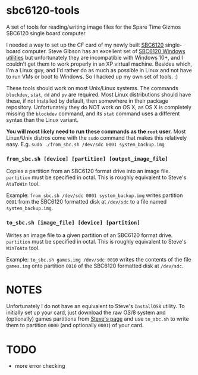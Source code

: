 # sbc6120-tools
A set of tools for reading/writing image files for the Spare Time Gizmos SBC6120 single board computer

I needed a way to set up the CF card of my newly built [SBC6120](http://www.sparetimegizmos.com/Hardware/SBC6120-2.htm)
single-board computer. Steve Gibson has an excellent set of [SBC6120 Windows utilities](https://www.grc.com/pdp-8/os8utils-sbc.htm)
but unfortunately they are incompatible with Windows 10+, and I couldn't get them to work properly in an XP virtual machine.
Besides which, I'm a Linux guy, and I'd rather do as much as possible in Linux and not have to run VMs or
boot to Windows. So I hacked up my own set of tools. :)

These tools should work on most Unix/Linux systems. The commands `blockdev`, `stat`, `dd` and `pv` are required.
Most Linux distributions should have these, if not installed by default, then somewhere in their package
repository. Unfortunately they do NOT work on OS X, as OS X is completely missing the `blockdev` command,
and its `stat` command uses a different syntax than the Linux variant.

**You will most likely need to run these commands as the `root` user.** Most Linux/Unix distros come with
the `sudo` command that makes this relatively easy. E.g. `sudo ./from_sbc.sh /dev/sdc 0001 system_backup.img`

### `from_sbc.sh [device] [partition] [output_image_file]`

Copies a partition from an SBC6120 format drive into an image file. `partition` must be specified in octal.
This is roughly equivalent to Steve's `AtaToWin` tool.

Example: `from_sbc.sh /dev/sdc 0001 system_backup.img` writes partition `0001` from the SBC6120 formatted
disk at `/dev/sdc` to a file named `system_backup.img`.

### `to_sbc.sh [image_file] [device] [partition]`

Writes an image file to a given partition of an SBC6120 format drive. `partition` must be specified in octal.
This is roughly equivalent to Steve's `WinToAta` tool.

Example: `to_sbc.sh games.img /dev/sdc 0010` writes the contents of the file `games.img` onto partition `0010`
of the SBC6120 formatted disk at `/dev/sdc`.

# NOTES

Unfortunately I do not have an equivalent to Steve's `InstallOS8` utility. To initially set up your card, just
download the raw OS/8 system and (optionally) games partitions from [Steve's page](https://www.grc.com/pdp-8/os8utils-sbc.htm)
and use `to_sbc.sh` to write them to partition `0000` (and optionally `0001`) of your card.

# TODO

* more error checking
